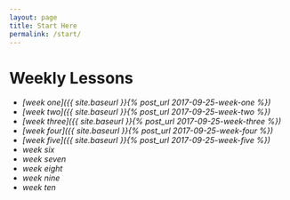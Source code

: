 ```yaml
---
layout: page
title: Start Here
permalink: /start/
---
```


# Weekly Lessons

* *[week one]({{ site.baseurl }}{% post_url 2017-09-25-week-one %})*
* *[week two]({{ site.baseurl }}{% post_url 2017-09-25-week-two %})*
* *[week three]({{ site.baseurl }}{% post_url 2017-09-25-week-three %})*
* *[week four]({{ site.baseurl }}{% post_url 2017-09-25-week-four %})*
* *[week five]({{ site.baseurl }}{% post_url 2017-09-25-week-five %})*
* *week six*
* *week seven*
* *week eight*
* *week nine*
* *week ten*
